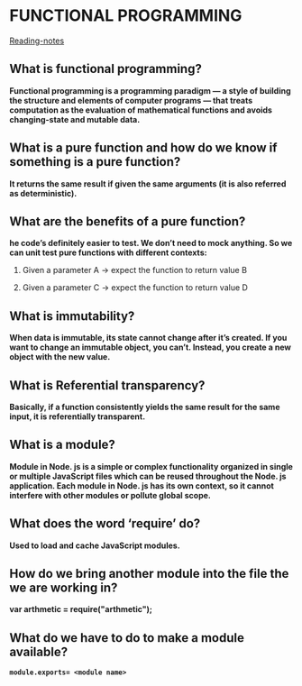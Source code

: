 # FUNCTIONAL PROGRAMMING

[Reading-notes](https://odehyazan.github.io/reading-notes/)

## What is functional programming?

**Functional programming is a programming paradigm — a style of building the structure and elements of computer programs — that treats computation as the evaluation of mathematical functions and avoids changing-state and mutable data.**

## What is a pure function and how do we know if something is a pure function?

**It returns the same result if given the same arguments (it is also referred as deterministic).**

## What are the benefits of a pure function?

**he code’s definitely easier to test. We don’t need to mock anything. So we can unit test pure functions with different contexts:**

1. Given a parameter A → expect the function to return value B

2. Given a parameter C → expect the function to return value D

## What is immutability?

**When data is immutable, its state cannot change after it’s created. If you want to change an immutable object, you can’t. Instead, you create a new object with the new value.**

## What is Referential transparency?

**Basically, if a function consistently yields the same result for the same input, it is referentially transparent.**

## What is a module?

**Module in Node. js is a simple or complex functionality organized in single or multiple JavaScript files which can be reused throughout the Node. js application. Each module in Node. js has its own context, so it cannot interfere with other modules or pollute global scope.**

## What does the word ‘require’ do?

**Used to load and cache JavaScript modules.**

## How do we bring another module into the file the we are working in?

**var arthmetic = require("arthmetic");**

## What do we have to do to make a module available?

**`module.exports= <module name>`**
